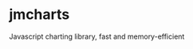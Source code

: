 # jmcharts
Javascript charting library, fast and memory-efficient

<script>
alert("Hello! I am an alert box!!");
</script>
